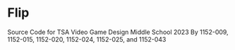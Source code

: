 # Flip
Source Code for TSA Video Game Design Middle School 2023 By 1152-009, 1152-015, 1152-020, 1152-024, 1152-025, and 1152-043
